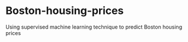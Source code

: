 # Boston-housing-prices
Using supervised machine learning technique to predict Boston housing prices
